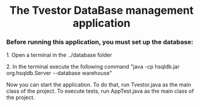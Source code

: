 <h1 align="center">The Tvestor DataBase management application</h1>

<h3>Before running this application, you must set up the database:</h3>
<p>1. Open a terminal in the ../database folder</p>
<p>2. In the terminal execute the following command "java -cp hsqldb.jar org.hsqldb.Server --database warehouse"</p>

Now you can start the application. To do that, run Tvestor.java as the main class of the project.
To execute tests, run AppTest.java as the main class of the project.

